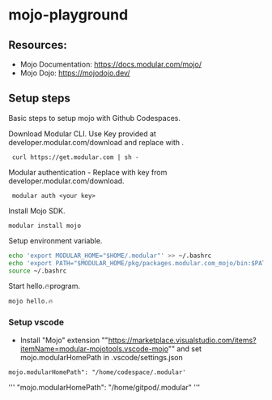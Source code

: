 # mojo-playground

## Resources:
*  Mojo Documentation: https://docs.modular.com/mojo/
*  Mojo Dojo: https://mojodojo.dev/

## Setup steps 

Basic steps to setup mojo with Github Codespaces.

Download Modular CLI. Use Key provided at developer.modular.com/download and replace with <your key>.

```
 curl https://get.modular.com | sh -

```

Modular authentication - Replace <your key> with key from developer.modular.com/download.

```
 modular auth <your key>
```

Install Mojo SDK.

```
modular install mojo
```

Setup environment variable.

```bash
echo 'export MODULAR_HOME="$HOME/.modular"' >> ~/.bashrc
echo 'export PATH="$MODULAR_HOME/pkg/packages.modular.com_mojo/bin:$PATH"' >> ~/.bashrc
source ~/.bashrc
```

Start hello.🔥program.

```bash
mojo hello.🔥
```

### Setup vscode 

* Install "Mojo" extension ""https://marketplace.visualstudio.com/items?itemName=modular-mojotools.vscode-mojo"" and set mojo.modularHomePath in .vscode/settings.json

```
mojo.modularHomePath": "/home/codespace/.modular'
```

'''
    "mojo.modularHomePath": "/home/gitpod/.modular"
'''

